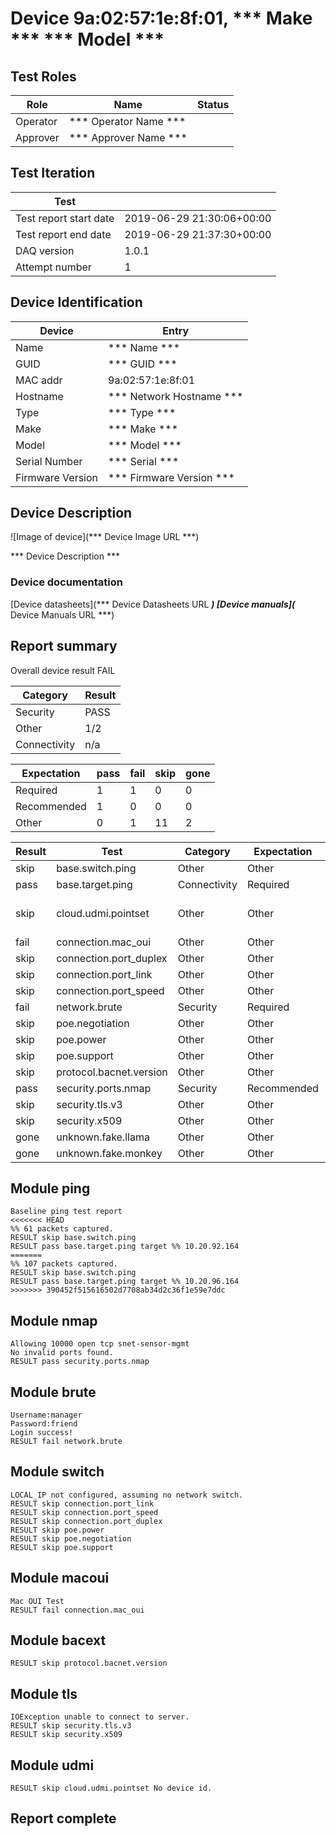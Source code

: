 # Device 9a:02:57:1e:8f:01, *** Make *** *** Model ***

## Test Roles

|  Role  |      Name              | Status |
|--------|------------------------|--------|
|Operator| *** Operator Name *** |        |
|Approver| *** Approver Name *** |        |

## Test Iteration

| Test             |                        |
|------------------|------------------------|
| Test report start date | 2019-06-29 21:30:06+00:00 |
| Test report end date   | 2019-06-29 21:37:30+00:00 |
| DAQ version      | 1.0.1 |
| Attempt number   | 1 |

## Device Identification

| Device            | Entry              |
|-------------------|--------------------|
| Name              | *** Name *** |
| GUID              | *** GUID *** |
| MAC addr          | 9a:02:57:1e:8f:01 |
| Hostname          | *** Network Hostname *** |
| Type              | *** Type *** |
| Make              | *** Make *** |
| Model             | *** Model *** |
| Serial Number     | *** Serial *** |
| Firmware Version  | *** Firmware Version *** |

## Device Description

![Image of device](*** Device Image URL ***)

*** Device Description ***


### Device documentation

[Device datasheets](*** Device Datasheets URL ***)
[Device manuals](*** Device Manuals URL ***)

## Report summary

Overall device result FAIL

|Category|Result|
|---|---|
|Security|PASS|
|Other|1/2|
|Connectivity|n/a|

|Expectation|pass|fail|skip|gone|
|---|---|---|---|---|
|Required|1|1|0|0|
|Recommended|1|0|0|0|
|Other|0|1|11|2|

|Result|Test|Category|Expectation|Notes|
|---|---|---|---|---|
|skip|base.switch.ping|Other|Other||
|pass|base.target.ping|Connectivity|Required|target|
|skip|cloud.udmi.pointset|Other|Other|No device id.|
|fail|connection.mac_oui|Other|Other||
|skip|connection.port_duplex|Other|Other||
|skip|connection.port_link|Other|Other||
|skip|connection.port_speed|Other|Other||
|fail|network.brute|Security|Required||
|skip|poe.negotiation|Other|Other||
|skip|poe.power|Other|Other||
|skip|poe.support|Other|Other||
|skip|protocol.bacnet.version|Other|Other||
|pass|security.ports.nmap|Security|Recommended||
|skip|security.tls.v3|Other|Other||
|skip|security.x509|Other|Other||
|gone|unknown.fake.llama|Other|Other||
|gone|unknown.fake.monkey|Other|Other||


## Module ping

```
Baseline ping test report
<<<<<<< HEAD
%% 61 packets captured.
RESULT skip base.switch.ping
RESULT pass base.target.ping target %% 10.20.92.164
=======
%% 107 packets captured.
RESULT skip base.switch.ping
RESULT pass base.target.ping target %% 10.20.96.164
>>>>>>> 390452f515616502d7708ab34d2c36f1e59e7ddc
```

## Module nmap

```
Allowing 10000 open tcp snet-sensor-mgmt
No invalid ports found.
RESULT pass security.ports.nmap
```

## Module brute

```
Username:manager
Password:friend
Login success!
RESULT fail network.brute
```

## Module switch

```
LOCAL_IP not configured, assuming no network switch.
RESULT skip connection.port_link
RESULT skip connection.port_speed
RESULT skip connection.port_duplex
RESULT skip poe.power
RESULT skip poe.negotiation
RESULT skip poe.support
```

## Module macoui

```
Mac OUI Test
RESULT fail connection.mac_oui
```

## Module bacext

```
RESULT skip protocol.bacnet.version
```

## Module tls

```
IOException unable to connect to server.
RESULT skip security.tls.v3
RESULT skip security.x509
```

## Module udmi

```
RESULT skip cloud.udmi.pointset No device id.
```

## Report complete

